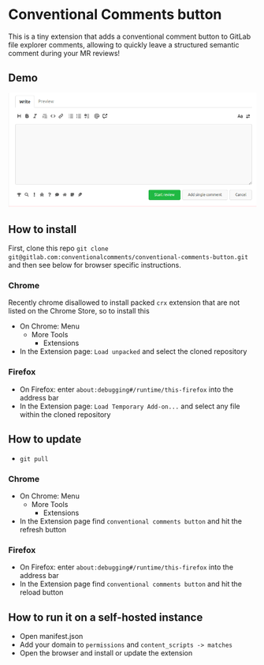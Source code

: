 # Conventional Comments button

This is a tiny extension that adds a conventional comment button to GitLab file explorer comments, allowing to quickly leave a structured semantic comment during your MR reviews!

## Demo

![Demo](demo.gif)

## How to install

First, clone this repo `git clone git@gitlab.com:conventionalcomments/conventional-comments-button.git` and then see below for browser specific instructions.

### Chrome

Recently chrome disallowed to install packed `crx` extension that are not listed on the Chrome Store, so to install this

- On Chrome: Menu
  - More Tools
    - Extensions
- In the Extension page: `Load unpacked` and select the cloned repository

### Firefox

- On Firefox: enter `about:debugging#/runtime/this-firefox` into the address bar
- In the Extension page: `Load Temporary Add-on...` and select any file within the cloned repository

## How to update

- `git pull`

### Chrome

- On Chrome: Menu
  - More Tools
    - Extensions
- In the Extension page find `conventional comments button` and hit the refresh button

### Firefox

- On Firefox: enter `about:debugging#/runtime/this-firefox` into the address bar
- In the Extension page find `conventional comments button` and hit the reload button

## How to run it on a self-hosted instance

- Open manifest.json
- Add your domain to `permissions` and `content_scripts -> matches`
- Open the browser and install or update the extension 
